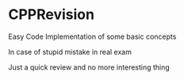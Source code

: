 # CPPRevision
Easy Code Implementation of some basic concepts

In case of stupid mistake in real exam

Just a quick review and no more interesting thing
